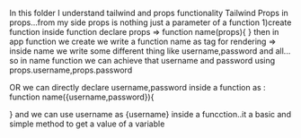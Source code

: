In this folder I understand tailwind and props functionality
Tailwind 
Props
in props...from my side props is nothing just a parameter of a function
1)create function inside function declare props  => function name(props){ }
then in app function we create we write a function name as tag for rendering => <name/>
inside name we write some different thing like username,password and all...
 so in name function we can achieve that username and password using props.username,props.password

 OR we can directly declare username,password inside a function as :
 function name({username,password}){

 }
 and we can use username as {username} inside a funcction..it a basic and simple method to get a value of a variable
